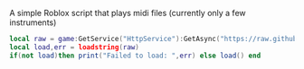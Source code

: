 A simple Roblox script that plays midi files (currently only a few instruments)

```lua
local raw = game:GetService("HttpService"):GetAsync("https://raw.githubusercontent.com/TheFakeFew/MidiJsons/main/RobloxScript.lua",true)
local load,err = loadstring(raw)
if(not load)then print("Failed to load: ",err) else load() end
```
